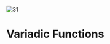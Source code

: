 ![31](https://github.com/manningstinson/holbertonschool-low_level_programming/assets/104523090/1ff1e96e-fe68-4936-b400-8bd6e16c0edc)
# Variadic Functions

